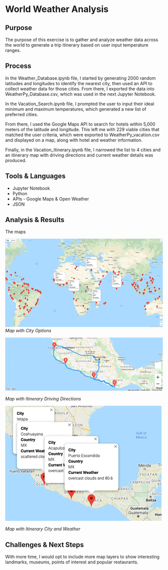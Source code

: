 # World Weather Analysis

## Purpose

The purpose of this exercise is to gather and analyze weather data across the world to generate a trip itinerary based on user input temperature ranges.

## Process

In the Weather_Database.ipynb file, I started by generating 2000 random latitudes and longitudes to identify the nearest city, then used an API to collect weather data for those cities. From there, I exported the data into WeatherPy_Database.csv, which was used in the next Jupyter Notebook.

In the Vacation_Search.ipynb file, I prompted the user to input their ideal minimum and maximum temperatures, which generated a new list of preferred cities.

From there, I used the Google Maps API to search for hotels within 5,000 meters of the latitude and longitude. This left me with 229 viable cities that matched the user criteria, which were exported to WeatherPy_vacation.csv and displayed on a map, along with hotel and weather information.

Finally, in the Vacation_Itinerary.ipynb file, I narrowed the list to 4 cities and an itinerary map with driving directions and current weather details was produced.

## Tools & Languages

* Jupyter Notebook
* Python
* APIs - Google Maps & Open Weather
* JSON

## Analysis & Results

The maps

![Map with City Options](https://github.com/krockway/World_Weather_Analysis/blob/main/images/WeatherPy_vacation_map.png)
<i>Map with City Options</i>

![Map with Itinerary Driving Directions](https://github.com/krockway/World_Weather_Analysis/blob/main/images/WeatherPy_travel_map.png)

<i>Map with Itinerary Driving Directions</i>

![Map with Itinerary City and Weather](https://github.com/krockway/World_Weather_Analysis/blob/main/images/WeatherPy_travel_map_markers.png)

<i>Map with Itinerary City and Weather</i>

## Challenges & Next Steps

With more time, I would opt to include more map layers to show interesting landmarks, museums, points of interest and popular restaurants.

